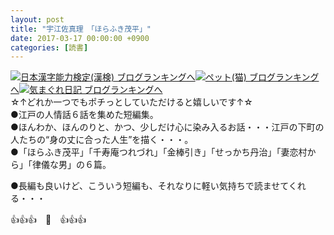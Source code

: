```yaml
---
layout: post
title: "宇江佐真理　「ほらふき茂平」"
date: 2017-03-17 00:00:00 +0900
categories: [読書]
---
```


[![](/syuusyuu9701/assets/images/宇江佐真理-「ほらふき茂平」-br_c_3028_1.gif)](http://blog.with2.net/link.php?1659096:3028 "日本漢字能力検定(漢検) ブログランキングへ")[日本漢字能力検定(漢検) ブログランキングへ](http://blog.with2.net/link.php?1659096:3028)[![](/syuusyuu9701/assets/images/宇江佐真理-「ほらふき茂平」-br_c_1348_1.gif)](http://blog.with2.net/link.php?1659096:1348 "ペット(猫) ブログランキングへ")[ペット(猫) ブログランキングへ](http://blog.with2.net/link.php?1659096:1348)[![](/syuusyuu9701/assets/images/宇江佐真理-「ほらふき茂平」-br_c_9257_1.gif)](http://blog.with2.net/link.php?1659096:9257 "気まぐれ日記 ブログランキングへ")[気まぐれ日記 ブログランキングへ](http://blog.with2.net/link.php?1659096:9257)  
☆↑どれか一つでもポチっとしていただけると嬉しいです↑☆  
●江戸の人情話６話を集めた短編集。  
●ほんわか、ほんのりと、かつ、少しだけ心に染み入るお話・・・江戸の下町の人たちの“身の丈に合った人生”を描く・・・。  
●「ほらふき茂平」「千寿庵つれづれ」「金棒引き」「せっかち丹治」「妻恋村から」「律儀な男」の６篇。  
  
●長編も良いけど、こういう短編も、それなりに軽い気持ちで読ませてくれる・・・  
  
👍👍👍　🐔　👍👍👍
